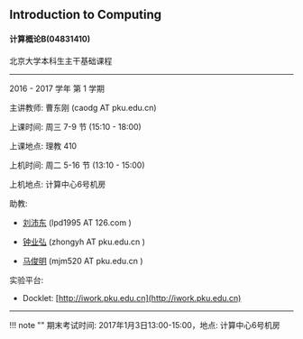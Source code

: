 ## Introduction to Computing

#### 计算概论B(04831410)

北京大学本科生主干基础课程

----

2016 - 2017 学年 第 1 学期


主讲教师: 曹东刚 (caodg AT pku.edu.cn)

上课时间: 周三 7-9 节 (15:10 - 18:00)

上课地点: 理教 410

上机时间: 周二 5-16 节 (13:10 - 15:00)

上机地点: 计算中心6号机房

助教:

- <a href="http://www.unias.org/trac/docklet/chrome/site/liupeidong.png">刘沛东</a> (lpd1995 AT 126.com )

- <a href="http://www.unias.org/trac/docklet/chrome/site/zhongyehong.png">钟业弘</a> (zhongyh AT pku.edu.cn )

- <a href="http://www.unias.org/trac/docklet/chrome/site/majm.jpg">马俊明</a> (mjm520 AT pku.edu.cn )


实验平台:

- Docklet: [http://iwork.pku.edu.cn](http://iwork.pku.edu.cn)

----

<!--
[作业1 分配结果发布](hw1-pair.md) . Mar 17, 2016
[作业2 发布](hw.md#作业2). Mar 17, 2016
[作业2](hw2.md) 发布. Apr 14, 2016
[大作业](hw.md#大作业) 发布. Mar 31, 2016
    技术报告报名截止: 2016年4月10日23:55分, 详见[这里](hw-proj.md)。
    大作业开始确定题目，每个题目限20人选。详见[这里](hw-proj.md)。
5月12日甲方同学将报告第一次项目验收情况，请提前检查乙方同学完成情况. May 5, 2016
    5月26日和6月2日的课程安排请见 [Schedule](schedule.md). May 19, 2016
-->

!!! note ""
    期末考试时间: 2017年1月3日13:00-15:00，地点: 计算中心6号机房
